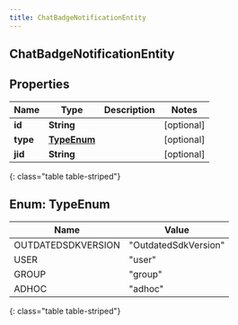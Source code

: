 ```yaml
---
title: ChatBadgeNotificationEntity
---
```

## ChatBadgeNotificationEntity


## Properties

| Name | Type | Description | Notes |
| ------------ | ------------- | ------------- | ------------- |
| **id** | **String** |  |  [optional] |
| **type** | [**TypeEnum**](#TypeEnum) |  |  [optional] |
| **jid** | **String** |  |  [optional] |
{: class="table table-striped"}


<a name="TypeEnum"></a>

## Enum: TypeEnum

| Name | Value |
| ---- | ----- |
| OUTDATEDSDKVERSION | &quot;OutdatedSdkVersion&quot; |
| USER | &quot;user&quot; |
| GROUP | &quot;group&quot; |
| ADHOC | &quot;adhoc&quot; |
{: class="table table-striped"}


